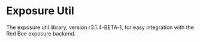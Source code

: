# Exposure Util

The exposure util library, version r3.1.4-BETA-1, for easy integration with the Red Bee exposure backend.
